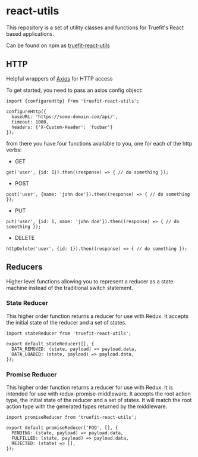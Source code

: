 # react-utils
This repository is a set of utility classes and functions for Truefit's React based applications.

Can be found on npm as [truefit-react-utils](https://www.npmjs.com/package/truefit-react-utils)

## HTTP
Helpful wrappers of [Axios](https://github.com/mzabriskie/axios) for HTTP access

To get started, you need to pass an axios config object:

```
import {configureHttp} from 'truefit-react-utils';

configureHttp({
  baseURL: 'https://some-domain.com/api/',
  timeout: 1000,
  headers: {'X-Custom-Header': 'foobar'}
});
```

from there you have four functions available to you, one for each of the http verbs:

* GET
```
get('user', {id: 1}).then((response) => { // do something });
```

* POST
```
post('user', {name: 'john doe'}).then((response) => { // do something });
```

* PUT
```
put('user', {id: 1, name: 'john doe'}).then((response) => { // do something });
```

* DELETE
```
httpDelete('user', {id: 1}).then((response) => { // do something });
```

## Reducers
Higher level functions allowing you to represent a reducer as a state machine instead of the traditional switch statement.

### State Reducer
This higher order function returns a reducer for use with Redux. It accepts the initial state of the reducer and a set of states.

```
import stateReducer from 'truefit-react-utils';

export default stateReducer([], {
  DATA_REMOVED: (state, payload) => payload.data,
  DATA_LOADED: (state, payload) => payload.data,
});
```

### Promise Reducer
This higher order function returns a reducer for use with Redux. It is intended for use with redux-promise-middleware. It accepts the root action type, the initial state of the reducer and a set of states. It will match the root action type with the generated types returned by the middleware.

```
import promiseReducer from 'truefit-react-utils';

export default promiseReducer('FOO', [], {
  PENDING: (state, payload) => payload.data,
  FULFILLED: (state, payload) => payload.data,
  REJECTED: (state) => [],
});
```
